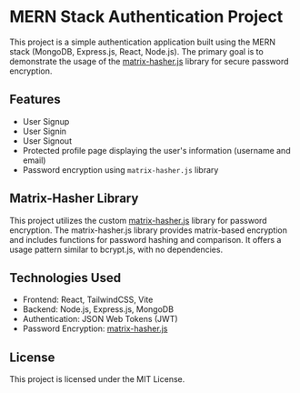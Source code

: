 # MERN Stack Authentication Project

This project is a simple authentication application built using the MERN stack (MongoDB, Express.js, React, Node.js). The primary goal is to demonstrate the usage of the [matrix-hasher.js](https://github.com/ZiyaKolcu/matrix-hasher.js) library for secure password encryption.

## Features

- User Signup
- User Signin
- User Signout
- Protected profile page displaying the user's information (username and email)
- Password encryption using `matrix-hasher.js` library

## Matrix-Hasher Library
This project utilizes the custom [matrix-hasher.js](https://github.com/ZiyaKolcu/matrix-hasher.js) library for password encryption. The matrix-hasher.js library provides matrix-based encryption and includes functions for password hashing and comparison. It offers a usage pattern similar to bcrypt.js, with no dependencies.

## Technologies Used
- Frontend: React, TailwindCSS, Vite
- Backend: Node.js, Express.js, MongoDB
- Authentication: JSON Web Tokens (JWT)
- Password Encryption: [matrix-hasher.js](https://github.com/ZiyaKolcu/matrix-hasher.js)

## License
This project is licensed under the MIT License. 
